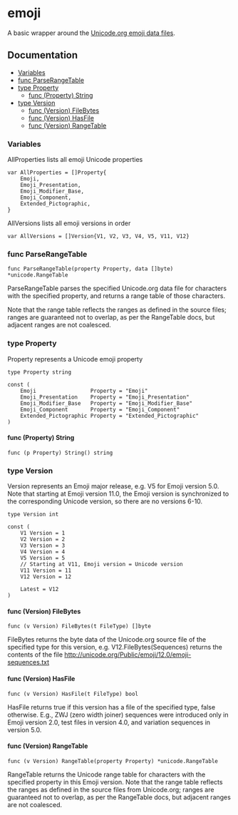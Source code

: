 # emoji

A basic wrapper around the [Unicode.org emoji data files](http://unicode.org/Public/emoji/).

## Documentation

- [Variables](#variables)
- [func ParseRangeTable](#func-parserangetable)
- [type Property](#type-property)
   - [func (Property) String](#func-property-string)
- [type Version](#type-version)
   - [func (Version) FileBytes](#func-version-filebytes)
   - [func (Version) HasFile](#func-version-hasfile)
   - [func (Version) RangeTable](#func-version-rangetable)

### Variables

AllProperties lists all emoji Unicode properties 

```
var AllProperties = []Property{
    Emoji,
    Emoji_Presentation,
    Emoji_Modifier_Base,
    Emoji_Component,
    Extended_Pictographic,
}
```

AllVersions lists all emoji versions in
order

```
var AllVersions = []Version{V1, V2, V3, V4, V5, V11, V12}
```

### func ParseRangeTable

```
func ParseRangeTable(property Property, data []byte) *unicode.RangeTable
```

ParseRangeTable parses the specified Unicode.org data file for
characters with the specified property, and returns a range table of
those characters.

Note that the range table reflects the ranges as defined in the source
files; ranges are guaranteed not to overlap, as per the RangeTable docs,
but adjacent ranges are not coalesced.

### type Property

Property represents a Unicode emoji property

```
type Property string

const (
    Emoji                 Property = "Emoji"
    Emoji_Presentation    Property = "Emoji_Presentation"
    Emoji_Modifier_Base   Property = "Emoji_Modifier_Base"
    Emoji_Component       Property = "Emoji_Component"
    Extended_Pictographic Property = "Extended_Pictographic"
)
```

#### func (Property) String

```
func (p Property) String() string
```

### type Version

Version represents an Emoji major release, e.g. V5 for Emoji version
5.0. Note that starting at Emoji version 11.0, the Emoji version is
synchronized to the corresponding Unicode version, so there are no
versions 6-10.

```
type Version int

const (
    V1 Version = 1
    V2 Version = 2
    V3 Version = 3
    V4 Version = 4
    V5 Version = 5
    // Starting at V11, Emoji version = Unicode version
    V11 Version = 11
    V12 Version = 12

    Latest = V12
)
```

#### func (Version) FileBytes

```
func (v Version) FileBytes(t FileType) []byte
```

FileBytes returns the byte data of the Unicode.org source file of the
specified type for this version, e.g. V12.FileBytes(Sequences) returns
the contents of the file
<http://unicode.org/Public/emoji/12.0/emoji-sequences.txt>

#### func (Version) HasFile

```
func (v Version) HasFile(t FileType) bool
```

HasFile returns true if this version has a file of the specified type,
false otherwise. E.g., ZWJ (zero width joiner) sequences were introduced
only in Emoji version 2.0, test files in version 4.0, and variation
sequences in version
5.0.

#### func (Version) RangeTable

```
func (v Version) RangeTable(property Property) *unicode.RangeTable
```

RangeTable returns the Unicode range table for characters with the
specified property in this Emoji version. Note that the range table
reflects the ranges as defined in the source files from Unicode.org;
ranges are guaranteed not to overlap, as per the RangeTable docs, but
adjacent ranges are not coalesced.
